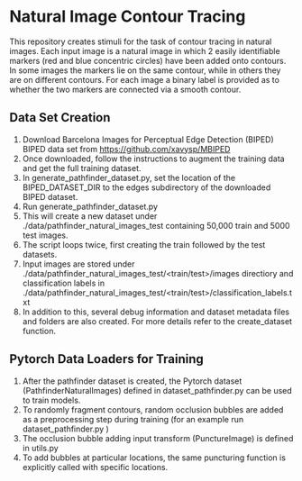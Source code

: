 # Natural Image Contour Tracing

This repository creates stimuli for the task of contour tracing in natural images. 
Each input image is a natural image in which 2 easily identifiable markers (red and blue concentric circles) have been added onto contours. 
In some images the markers lie on the same contour, while in others they are on different contours.
For each image a binary label is provided as to whether the two markers are connected via a smooth contour. 

## Data Set Creation
1. Download Barcelona Images for Perceptual Edge Detection (BIPED) BIPED data set from https://github.com/xavysp/MBIPED
1. Once downloaded, follow the instructions to augment the training data and get the full training dataset.
1. In generate_pathfinder_dataset.py, set the location of the BIPED_DATASET_DIR to the edges subdirectory of the downloaded BIPED dataset.
1. Run generate_pathfinder_dataset.py
1. This will create a new dataset under ./data/pathfinder_natural_images_test containing 50,000 train and 5000 test images.
1. The script loops twice, first creating the train followed by the test datasets.
1. Input images are stored under ./data/pathfinder_natural_images_test/<train/test>/images directiory and classification labels in  ./data/pathfinder_natural_images_test/<train/test>/classification_labels.txt
1. In addition to this, several debug information and dataset metadata files and folders are also created. For more details refer to the create_dataset function. 

## Pytorch Data Loaders for Training
1. After the pathfinder dataset is created, the Pytorch dataset (PathfinderNaturalImages) defined in dataset_pathfinder.py can be used to train models.
1. To randomly fragment contours, random occlusion bubbles are added as a preprocessing step during training (for an example run dataset_pathfinder.py ) 
1. The occlusion bubble adding input transform (PunctureImage) is defined in utils.py
1. To add bubbles at particular locations, the same puncturing function is explicitly called with specific locations.